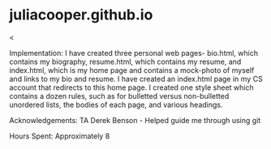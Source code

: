# juliacooper.github.io

<<!--Identify what aspects of the work have been correctly implemented and what have not.
Identify anyone with whom you have collaborated or discussed the assignment.
Say approximately how many hours you have spent completing the assignment.
Be written in either text format (README.txt) or in Markdown (README.md). No other formats will be accepted. Please use all capital letters for README-->

Implementation: I have created three personal web pages- bio.html, which
  contains my biography, resume.html, which contains my resume, and index.html,
  which is my home page and contains a mock-photo of myself and links to my
  bio and resume. I have created an index.html page in my CS account that
  redirects to this home page. I created one style sheet which contains a dozen
  rules, such as for bulletted versus non-bulletted unordered lists, the bodies
  of each page, and various headings.

Acknowledgements: TA Derek Benson - Helped guide me through using git

Hours Spent: Approximately 8
